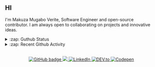 


## HI 

<p>I'm Makuza Mugabo Verite, Software Engineer  and open-source contributor. I am always open to collaborating on projects and innovative ideas.</p>



<details>
  <summary>:zap: Guthub Status</summary>
 <p>
<!--  <img src="https://github-readme-stats.vercel.app/api?username=makuzaverite&count_private=true&show_icons=true&include_all_commits=true&width=100%"  width="100%"/> -->
  <p align="center"><img width="100%" src="https://github-readme-stats.vercel.app/api?username=makuzaverite&count_private=true&show_icons=true&include_all_commits=true&show_icons=true&theme=tokyonight" /></p>

 <!-- <img src="https://github-readme-stats.vercel.app/api?username=makuzaverite&show_icons=true&count_private=true" />-->
  <!--<img src="https://github-readme-stats.vercel.app/api/top-langs/?username=makuzaverite&layout=compact" />-->
  </p>
</details>

<details>
  <summary>:zap: Recent Github Activity</summary>

<!--START_SECTION:activity-->
1. 🎉 Merged PR [#4](https://github.com/makuzaverite/shopping-store/pull/4) in [makuzaverite/shopping-store](https://github.com/makuzaverite/shopping-store)
2. 🎉 Merged PR [#3](https://github.com/makuzaverite/shopping-store/pull/3) in [makuzaverite/shopping-store](https://github.com/makuzaverite/shopping-store)
3. 💪 Opened PR [#3](https://github.com/makuzaverite/shopping-store/pull/3) in [makuzaverite/shopping-store](https://github.com/makuzaverite/shopping-store)
4. 🎉 Merged PR [#2](https://github.com/makuzaverite/shopping-store/pull/2) in [makuzaverite/shopping-store](https://github.com/makuzaverite/shopping-store)
5. 💪 Opened PR [#2](https://github.com/makuzaverite/shopping-store/pull/2) in [makuzaverite/shopping-store](https://github.com/makuzaverite/shopping-store)
<!--END_SECTION:activity-->
</details>


<br>


<p align="center">
 
  <a href="https://github.com/makuzaverite?tab=followers">
    <img src="https://img.shields.io/github/followers/makuzaverite?label=Followers&logo=GitHub&style=for-the-badge" alt="GitHub badge" />
  </a>
  
   <a href="http://twitter.com/makuza_mugabo_v">
    <img src="https://img.shields.io/twitter/follow/makuza_mugabo_v?label=Twitter&logo=twitter&style=for-the-badge" />
  </a>
 
 <a href="https://www.linkedin.com/in/makuza-mugabo-verite-99369a184/" target="_blank">
  <img src="https://img.shields.io/badge/LinkedIn-%230077B5.svg?&style=for-the-badge&logo=LinkedIn&logoColor=white" alt="LinkedIn">
</a>

<a href="https://dev.to/mugaboverite" target="_blank">
   <img src="https://img.shields.io/badge/DEV-%230A0A0A.svg?&style=for-the-badge&logo=DEV.to&logoColor=white" alt="DEV.to">
</a>


<a href="https://codepen.io/makuza-mugabo-verite" target="_blank">
   <img src="https://img.shields.io/badge/Codepen-%230A0A0A.svg?&style=for-the-badge&logo=Codepen&logoColor=white" alt="Codepen">
</a>
 
 
</p>
<!-- <p align="center"> <img src=https://komarev.com/ghpvc/?username=makuzaverite alt=makuzaverite/> </p> -->
